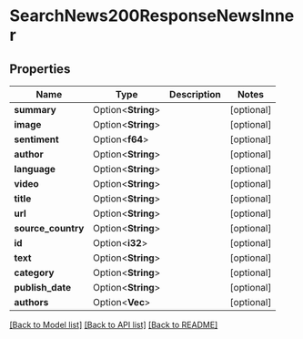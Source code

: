 # SearchNews200ResponseNewsInner

## Properties

Name | Type | Description | Notes
------------ | ------------- | ------------- | -------------
**summary** | Option<**String**> |  | [optional]
**image** | Option<**String**> |  | [optional]
**sentiment** | Option<**f64**> |  | [optional]
**author** | Option<**String**> |  | [optional]
**language** | Option<**String**> |  | [optional]
**video** | Option<**String**> |  | [optional]
**title** | Option<**String**> |  | [optional]
**url** | Option<**String**> |  | [optional]
**source_country** | Option<**String**> |  | [optional]
**id** | Option<**i32**> |  | [optional]
**text** | Option<**String**> |  | [optional]
**category** | Option<**String**> |  | [optional]
**publish_date** | Option<**String**> |  | [optional]
**authors** | Option<**Vec<String>**> |  | [optional]

[[Back to Model list]](../README.md#documentation-for-models) [[Back to API list]](../README.md#documentation-for-api-endpoints) [[Back to README]](../README.md)



